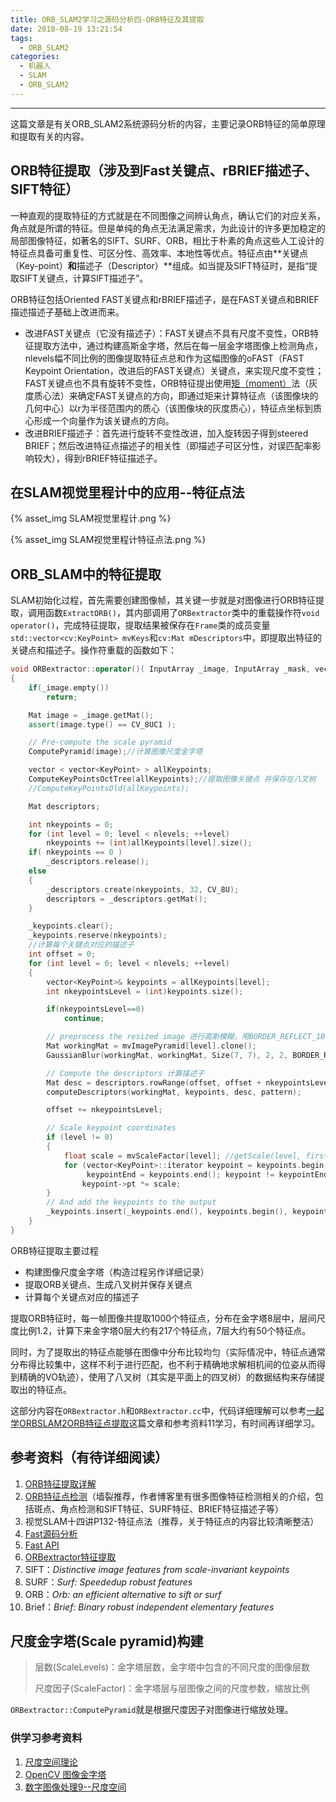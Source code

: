 ```yaml
---
title: ORB_SLAM2学习之源码分析四-ORB特征及其提取
date: 2018-08-19 13:21:54
tags: 
  - ORB_SLAM2
categories: 
  - 机器人
  - SLAM
  - ORB_SLAM2
---
```


---

这篇文章是有关ORB_SLAM2系统源码分析的内容，主要记录ORB特征的简单原理和提取有关的内容。

<!--more--->

## ORB特征提取（涉及到Fast关键点、rBRIEF描述子、SIFT特征）

一种直观的提取特征的方式就是在不同图像之间辨认角点，确认它们的对应关系，角点就是所谓的特征。但是单纯的角点无法满足需求，为此设计的许多更加稳定的局部图像特征，如著名的SIFT、SURF、ORB，相比于朴素的角点这些人工设计的特征点具备可重复性、可区分性、高效率、本地性等优点。特征点由**关键点（Key-point）**和**描述子（Descriptor）**组成。如当提及SIFT特征时，是指“提取SIFT关键点，计算SIFT描述子”。

ORB特征包括Oriented FAST关键点和rBRIEF描述子，是在FAST关键点和BRIEF描述描述子基础上改进而来。

- 改进FAST关键点（它没有描述子）：FAST关键点不具有尺度不变性，ORB特征提取方法中，通过构建高斯金字塔，然后在每一层金字塔图像上检测角点，nlevels幅不同比例的图像提取特征点总和作为这幅图像的oFAST（FAST Keypoint Orientation，改进后的FAST关键点）关键点，来实现尺度不变性；FAST关键点也不具有旋转不变性，ORB特征提出使用[矩（moment）](https://www.cnblogs.com/ronny/p/3985810.html)法（灰度质心法）来确定FAST关键点的方向，即通过矩来计算特征点（该图像块的几何中心）以r为半径范围内的质心（该图像块的灰度质心），特征点坐标到质心形成一个向量作为该关键点的方向。
- 改进BRIEF描述子：首先进行旋转不变性改进，加入旋转因子得到steered BRIEF；然后改进特征点描述子的相关性（即描述子可区分性，对误匹配率影响较大），得到rBRIEF特征描述子。

## 在SLAM视觉里程计中的应用--特征点法

{% asset_img SLAM视觉里程计.png %}

{% asset_img SLAM视觉里程计特征点法.png %}

## ORB_SLAM中的特征提取

SLAM初始化过程，首先需要创建图像帧，其关键一步就是对图像进行ORB特征提取，调用函数`ExtractORB()`，其内部调用了`ORBextractor`类中的重载操作符`void operator()`，完成特征提取，提取结果被保存在`Frame`类的成员变量`std::vector<cv:KeyPoint> mvKeys`和`cv:Mat mDescriptors`中，即提取出特征的关键点和描述子。操作符重载的函数如下：

~~~c++
void ORBextractor::operator()( InputArray _image, InputArray _mask, vector<KeyPoint>& _keypoints, OutputArray _descriptors)
{
    if(_image.empty())
        return;

    Mat image = _image.getMat();
    assert(image.type() == CV_8UC1 );

    // Pre-compute the scale pyramid
    ComputePyramid(image);//计算图像尺度金字塔

    vector < vector<KeyPoint> > allKeypoints;
    ComputeKeyPointsOctTree(allKeypoints);//提取图像关键点 并保存在八叉树
    //ComputeKeyPointsOld(allKeypoints);

    Mat descriptors;

    int nkeypoints = 0;
    for (int level = 0; level < nlevels; ++level)
        nkeypoints += (int)allKeypoints[level].size();
    if( nkeypoints == 0 )
        _descriptors.release();
    else
    {
        _descriptors.create(nkeypoints, 32, CV_8U);
        descriptors = _descriptors.getMat();
    }

    _keypoints.clear();
    _keypoints.reserve(nkeypoints);
	//计算每个关键点对应的描述子
    int offset = 0;
    for (int level = 0; level < nlevels; ++level)
    {
        vector<KeyPoint>& keypoints = allKeypoints[level];
        int nkeypointsLevel = (int)keypoints.size();

        if(nkeypointsLevel==0)
            continue;

        // preprocess the resized image 进行高斯模糊，用BORDER_REFLECT_101方法处理边缘
        Mat workingMat = mvImagePyramid[level].clone();
        GaussianBlur(workingMat, workingMat, Size(7, 7), 2, 2, BORDER_REFLECT_101);

        // Compute the descriptors 计算描述子
        Mat desc = descriptors.rowRange(offset, offset + nkeypointsLevel);
        computeDescriptors(workingMat, keypoints, desc, pattern);

        offset += nkeypointsLevel;

        // Scale keypoint coordinates
        if (level != 0)
        {
            float scale = mvScaleFactor[level]; //getScale(level, firstLevel, scaleFactor);
            for (vector<KeyPoint>::iterator keypoint = keypoints.begin(),
                 keypointEnd = keypoints.end(); keypoint != keypointEnd; ++keypoint)
                keypoint->pt *= scale;
        }
        // And add the keypoints to the output
        _keypoints.insert(_keypoints.end(), keypoints.begin(), keypoints.end());
    }
}
~~~

ORB特征提取主要过程

- 构建图像尺度金字塔（构造过程另作详细记录）
- 提取ORB关键点、生成八叉树并保存关键点
- 计算每个关键点对应的描述子

提取ORB特征时，每一帧图像共提取1000个特征点，分布在金字塔8层中，层间尺度比例1.2，计算下来金字塔0层大约有217个特征点，7层大约有50个特征点。

同时，为了提取出的特征点能够在图像中分布比较均匀（实际情况中，特征点通常分布得比较集中，这样不利于进行匹配，也不利于精确地求解相机间的位姿从而得到精确的VO轨迹），使用了八叉树（其实是平面上的四叉树）的数据结构来存储提取出的特征点。

这部分内容在`ORBextractor.h`和`ORBextractor.cc`中，代码详细理解可以参考[一起学ORBSLAM2ORB特征点提取](https://blog.csdn.net/qq_30356613/article/details/75231440)这篇文章和参考资料11学习，有时间再详细学习。

## 参考资料（有待详细阅读）

1. [ORB特征提取详解](https://blog.csdn.net/zouzoupaopao229/article/details/52625678)
2. [ORB特征点检测](http://www.cnblogs.com/ronny/p/4083537.html )（墙裂推荐，作者博客里有很多图像特征检测相关的介绍，包括斑点、角点检测和SIFT特征、SURF特征、BRIEF特征描述子等）
4. 视觉SLAM十四讲P132-特征点法（推荐，关于特征点的内容比较清晰整洁）
5. [Fast源码分析](https://blog.csdn.net/zhaocj/article/details/40301561)
5. [Fast API](http://opencv.jp/opencv-2.2_org/cpp/features2d_feature_detection_and_description.html?highlight=fast#StarDetector)
6. [ORBextractor特征提取](https://www.cnblogs.com/shang-slam/p/6421940.html)
7. SIFT：*Distinctive image features from scale-invariant keypoints*
8. SURF：*Surf: Speededup robust features*
9. ORB：*Orb: an efficient alternative to sift or surf*
10. Brief：*Brief: Binary robust independent elementary features*

## 尺度金字塔(Scale pyramid)构建

> 层数(ScaleLevels)：金字塔层数，金字塔中包含的不同尺度的图像层数
>
> 尺度因子(ScaleFactor)：金字塔层与层图像之间的尺度参数，缩放比例

`ORBextractor::ComputePyramid`就是根据尺度因子对图像进行缩放处理。

### 供学习参考资料

1. [尺度空间理论](http://www.cnblogs.com/ronny/p/3886013.html)
2. [OpenCV 图像金字塔](http://www.opencv.org.cn/opencvdoc/2.3.2/html/doc/tutorials/imgproc/pyramids/pyramids.html)
3. [数字图像处理9--尺度空间](https://blog.csdn.net/samkieth/article/details/50407655)

### 